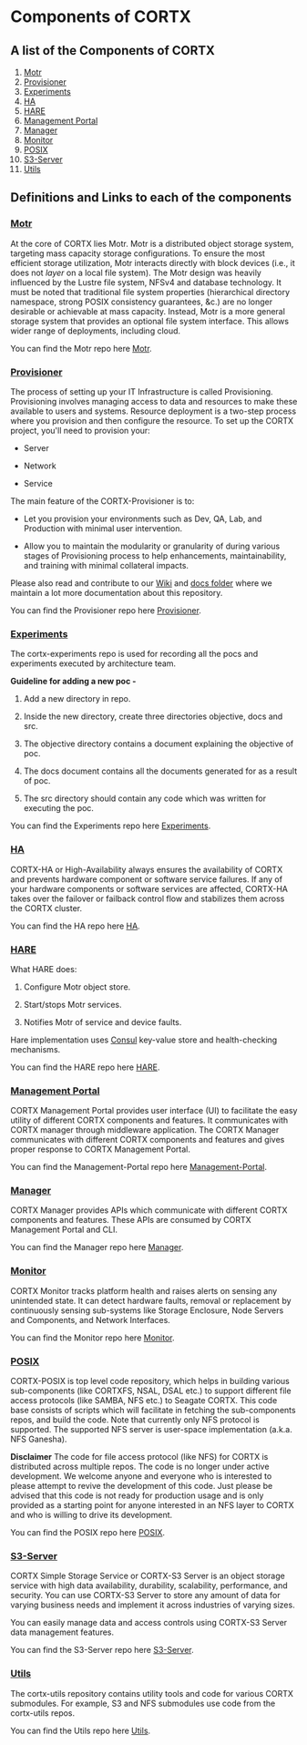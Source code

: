 # Components of CORTX

## A list of the Components of CORTX

1. [Motr](https://github.com/seagate/cortx-motr)
1. [Provisioner](https://github.com/Seagate/cortx-prvsnr)
1. [Experiments](https://github.com/Seagate/cortx-experiments)
1. [HA](https://github.com/Seagate/cortx-ha/)
1. [HARE](https://github.com/Seagate/cortx-hare/)
1. [Management Portal](https://github.com/Seagate/cortx-management-portal)
1. [Manager](https://github.com/Seagate/cortx-manager)
1. [Monitor](https://github.com/Seagate/cortx-monitor)
1. [POSIX](https://github.com/Seagate/cortx-posix)
1. [S3-Server](https://github.com/Seagate/cortx-s3server)
1. [Utils](https://github.com/Seagate/cortx-utils)

## Definitions and Links to each of the components

### [Motr](https://github.com/seagate/cortx-motr)

At the core of CORTX lies Motr. Motr is a distributed object storage system, targeting mass capacity storage configurations. 
To ensure the most efficient storage utilization, Motr interacts directly with block devices (i.e., it does not _layer_ on a local file system).
The Motr design was heavily influenced by the Lustre file system, NFSv4 and database technology. It must be noted that traditional file system properties 
(hierarchical directory namespace, strong POSIX consistency guarantees, &c.) are no longer desirable or achievable at mass capacity. Instead, Motr is a more
general storage system that provides an optional file system interface. This allows wider range of deployments, including cloud.

You can find the Motr repo here [Motr](https://github.com/Seagate/cortx-motr).

### [Provisioner](https://github.com/Seagate/cortx-prvsnr)

The process of setting up your IT Infrastructure is called Provisioning. Provisioning involves managing access to data and resources 
to make these available to users and systems. Resource deployment is a two-step process where you provision and then configure the resource.
To set up the CORTX project, you'll need to provision your: 

   - Server 

   - Network 

   - Service 

The main feature of the CORTX-Provisioner is to: 

   - Let you provision your environments such as Dev, QA, Lab, and Production with minimal user intervention. 

   - Allow you to maintain the modularity or granularity of during various stages of Provisioning process to help enhancements, maintainability, and training with minimal 
   collateral impacts. 

Please also read and contribute to our [Wiki](https://github.com/Seagate/cortx-prvsnr/wiki) and [docs folder](https://github.com/Seagate/cortx-prvsnr/tree/pre-cortx-1.0/docs)
where we maintain a lot more documentation about this repository. 

You can find the Provisioner repo here [Provisioner](https://github.com/Seagate/cortx-prvsnr).

### [Experiments](https://github.com/Seagate/cortx-experiments)

The cortx-experiments repo is used for recording all the pocs and experiments executed by architecture team. 

**Guideline for adding a new poc -**

1. Add a new directory in repo. 

1. Inside the new directory, create three directories objective, docs and src. 

1. The objective directory contains a document explaining the objective of poc. 

1. The docs document contains all the documents generated for as a result of poc. 

1. The src directory should contain any code which was written for executing the poc. 

You can find the Experiments repo here [Experiments](https://github.com/Seagate/cortx-experiments).
 
### [HA](https://github.com/Seagate/cortx-ha/)

CORTX-HA or High-Availability always ensures the availability of CORTX and prevents hardware component or software service failures. If any of your hardware components 
or software services are affected, CORTX-HA takes over the failover or failback control flow and stabilizes them across the CORTX cluster. 

You can find the HA repo here [HA](https://github.com/Seagate/cortx-ha).

### [HARE](https://github.com/Seagate/cortx-hare/)

What HARE does: 

1. Configure Motr object store. 

1. Start/stops Motr services. 

1. Notifies Motr of service and device faults. 

Hare implementation uses [Consul](https://www.consul.io/) key-value store and health-checking mechanisms.

You can find the HARE repo here [HARE](https://github.com/Seagate/cortx-hare).

### [Management Portal](https://github.com/Seagate/cortx-management-portal)

CORTX Management Portal provides user interface (UI) to facilitate the easy utility of different CORTX components and features.
It communicates with CORTX manager through middleware application. The CORTX Manager communicates with different CORTX components 
and features and gives proper response to CORTX Management Portal. 

You can find the Management-Portal repo here [Management-Portal](https://github.com/Seagate/cortx-management-portal).

### [Manager](https://github.com/Seagate/cortx-manager)

CORTX Manager provides APIs which communicate with different CORTX components and features. These APIs are consumed by CORTX Management Portal and CLI.

You can find the Manager repo here [Manager](https://github.com/Seagate/cortx-manager).

### [Monitor](https://github.com/Seagate/cortx-monitor)

CORTX Monitor tracks platform health and raises alerts on sensing any unintended state. It can detect hardware faults, removal or replacement by continuously
sensing sub-systems like Storage Enclosure, Node Servers and Components, and Network Interfaces.

You can find the Monitor repo here [Monitor](https://github.com/Seagate/cortx-monitor).

### [POSIX](https://github.com/Seagate/cortx-posix)

CORTX-POSIX is top level code repository, which helps in building various sub-components (like CORTXFS, NSAL, DSAL etc.) to support different file access protocols 
(like SAMBA, NFS etc.) to Seagate CORTX. This code base consists of scripts which will facilitate in fetching the sub-components repos, and build the code. Note that 
currently only NFS protocol is supported. The supported NFS server is user-space implementation (a.k.a. NFS Ganesha). 

**Disclaimer** 
The code for file access protocol (like NFS) for CORTX is distributed across multiple repos. The code is no longer under active development. We welcome anyone and 
everyone who is interested to please attempt to revive the development of this code. Just please be advised that this code is not ready for production usage and is 
only provided as a starting point for anyone interested in an NFS layer to CORTX and who is willing to drive its development. 

You can find the POSIX repo here [POSIX](https://github.com/Seagate/cortx-posix).

### [S3-Server](https://github.com/Seagate/cortx-s3server)

CORTX Simple Storage Service or CORTX-S3 Server is an object storage service with high data availability, durability, scalability, performance, and security. 
You can use CORTX-S3 Server to store any amount of data for varying business needs and implement it across industries of varying sizes. 

You can easily manage data and access controls using CORTX-S3 Server data management features. 

You can find the S3-Server repo here [S3-Server](https://github.com/Seagate/cortx-s3server).

### [Utils](https://github.com/Seagate/cortx-utils)

The cortx-utils repository contains utility tools and code for various CORTX submodules. For example, S3 and NFS submodules use code from the cortx-utils repos. 

You can find the Utils repo here [Utils](https://github.com/Seagate/cortx-utils).


